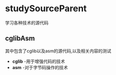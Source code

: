 # studySourceParent
学习各种技术的源代码
## cglibAsm 
其中包含了cglib以及asm的源代码,以及相关内容的测试

  - **cglib** -用于增强代码的技术
  - **asm**   -对于字节码操作的技术

